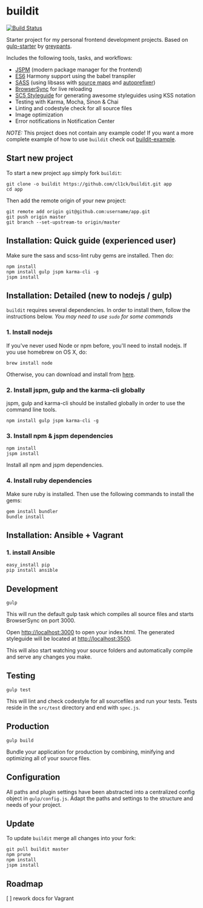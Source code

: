 # buildit
[![Build Status](http://jenkins.cl1ck0ne.net/buildStatus/icon?job=buildit)](http://jenkins.cl1ck0ne.net/job/buildit/)


Starter project for my personal frontend development projects.
Based on [gulp-starter](https://github.com/greypants/gulp-starter/) by [greypants](https://github.com/greypants/).

Includes the following tools, tasks, and workflows:

- [JSPM](https://jspm.io) (modern package manager for the frontend)
- [ES6](http://kangax.github.io/compat-table/es6/) Harmony support using the babel transpiler
- [SASS](http://sass-lang.com/) (using libsass with [source maps](https://github.com/sindresorhus/gulp-ruby-sass#sourcemap) and [autoprefixer](https://github.com/sindresorhus/gulp-autoprefixer))
- [BrowserSync](http://browsersync.io) for live reloading
- [SC5 Styleguide](http://styleguide.sc5.io/) for generating awesome styleguides using KSS notation
- Testing with Karma, Mocha, Sinon & Chai
- Linting and codestyle check for all source files
- Image optimization
- Error notifications in Notification Center

*NOTE:* This project does not contain any example code! If you want a more complete example of how to use `buildit`
check out [buildit-example](https://github.com/cl1ck/buildit-example).


## Start new project

To start a new project `app` simply fork `buildit`:

```
git clone -o buildit https://github.com/cl1ck/buildit.git app
cd app
```

Then add the remote origin of your new project:

```
git remote add origin git@github.com:username/app.git
git push origin master
git branch --set-upstream-to origin/master
```

## Installation: Quick guide (experienced user)

Make sure the sass and scss-lint ruby gems are installed. Then do:

```
npm install
npm install gulp jspm karma-cli -g
jspm install
```

## Installation: Detailed (new to nodejs / gulp)

`buildit` requires several dependencies. In order to install them, follow the instructions below. *You may need to use `sudo` for some commands*

### 1. Install nodejs

If you've never used Node or npm before, you'll need to install nodejs.
If you use homebrew on OS X, do:

```
brew install node
```

Otherwise, you can download and install from [here](http://nodejs.org/download/).

### 2. Install jspm, gulp and the karma-cli globally

jspm, gulp and karma-cli should be installed globally in order to use the command line tools.

```
npm install gulp jspm karma-cli -g
```

### 3. Install npm & jspm dependencies

```
npm install
jspm install
```

Install all npm and jspm dependencies.

### 4. Install ruby dependencies

Make sure ruby is installed. Then use the following commands to install the gems:

```
gem install bundler
bundle install
```

## Installation: Ansible + Vagrant

### 1. install Ansible

```
easy_install pip
pip install ansible
```

## Development

```
gulp
```

This will run the default gulp task which compiles all source files and starts BrowserSync on port 3000.

Open [http://localhost:3000](http://localhost:3000) to open your index.html.
The generated styleguide will be located at [http://localhost:3500](http://localhost:3500).

This will also start watching your source folders and automatically compile and serve any changes you make.

## Testing

```
gulp test
```

This will lint and check codestyle for all sourcefiles and run your tests.
Tests reside in the `src/test` directory and end with `spec.js`.

## Production

```
gulp build
```

Bundle your application for production by combining, minifying and optimizing all of your source files.

## Configuration

All paths and plugin settings have been abstracted into a centralized config object in `gulp/config.js`. Adapt the paths and settings to the structure and needs of your project.

## Update

To update `buildit` merge all changes into your fork:

```
git pull buildit master
npm prune
npm install
jspm install
```

## Roadmap
[ ] rework docs for Vagrant
